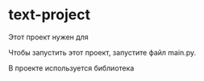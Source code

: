 # text-project

Этот проект нужен для

Чтобы запустить этот проект, запустите файл main.ру.

В проекте используется библиотека
